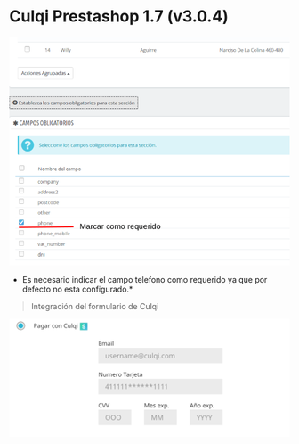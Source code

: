 # Culqi Prestashop 1.7 (v3.0.4)

![configuracion inicial](/docs/config.png)
* Es necesario indicar el campo telefono como requerido ya que por defecto no esta configurado.*

> Integración del formulario de Culqi

![form](/docs/form.png)
